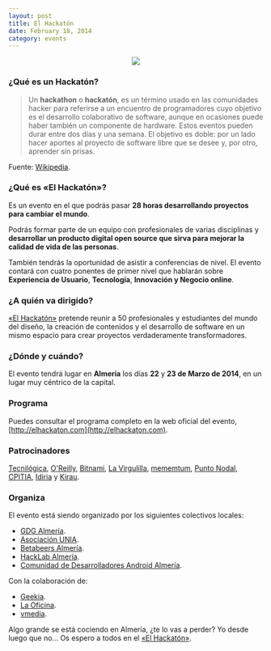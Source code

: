 ```yaml
---
layout: post
title: El Hackatón
date: February 18, 2014
category: events
---
```


<p align="center">
  <a href="http://elhackaton.com"><img src="http://josejuansanchez.github.io/images/logo_elhackaton.png" /></a>
</p>

### ¿Qué es un Hackatón?

> Un **hackathon** o **hackatón**, es un término usado en las comunidades hacker para referirse a un encuentro de programadores cuyo objetivo es el desarrollo colaborativo de software, aunque en ocasiones puede haber también un componente de hardware. Estos eventos pueden durar entre dos días y una semana. El objetivo es doble: por un lado hacer aportes al proyecto de software libre que se desee y, por otro, aprender sin prisas.

Fuente: [Wikipedia](http://es.wikipedia.org/wiki/Hackathon).

### ¿Qué es &laquo;El Hackatón&raquo;?

Es un evento en el que podrás pasar **28 horas desarrollando proyectos para cambiar el mundo**.

Podrás formar parte de un equipo con profesionales de varias disciplinas y **desarrollar un producto digital open source que sirva para mejorar la calidad de vida de las personas**.

También tendrás la oportunidad de asistir a conferencias de nivel. El evento contará con cuatro ponentes de primer nivel que hablarán sobre **Experiencia de Usuario**, **Tecnología**, **Innovación y Negocio online**.

### ¿A quién va dirigido?

[&laquo;El Hackatón&raquo;](http://elhackaton.com) pretende reunir a 50 profesionales y estudiantes del mundo del diseño, la creación de contenidos y el desarrollo de software en un mismo espacio para crear proyectos verdaderamente transformadores.

### ¿Dónde y cuándo?

El evento tendrá lugar en **Almería** los días **22** y **23 de Marzo de 2014**, en un lugar muy céntrico de la capital.

### Programa

Puedes consultar el programa completo en la web oficial del evento, [http://elhackaton.com](http://elhackaton.com).

### Patrocinadores

[Tecnilógica](http://tecnilogica.com/), [O'Reilly](http://www.oreilly.com), [Bitnami](http://bitnami.com), [La Virgulilla](https://twitter.com/lavirgulillaes/), [mememtum](http://mememtum.com), [Punto Nodal](http://www.linkedin.com/company/soloraf---punto-nodal-s.l./products?trk=top_nav_products), [CPITIA](http://www.cpitia.org), [Idiria](http://www.idiria.com) y [Kirau](http://kirau.com).

### Organiza

El evento está siendo organizado por los siguientes colectivos locales: 
- [GDG Almería](https://plus.google.com/100779332357161488372/posts).
- [Asociación UNIA](http://unia.ual.es).
- [Betabeers Almería](http://betabeers.com/community/betabeers-almeria-25/).
- [HackLab Almería](http://hacklabalmeria.net). 
- [Comunidad de Desarrolladores Android Almería](https://plus.google.com/u/0/communities/105420979515011141876).

Con la colaboración de: 
- [Geekia](http://www.geekia.es). 
- [La Oficina](http://laoficinacultural.org).
- [vmedia](http://www.vmedia.es).


Algo grande se está cociendo en Almería, ¿te lo vas a perder? Yo desde luego que no... Os espero a todos en el [&laquo;El Hackatón&raquo;](http://elhackaton.com).

